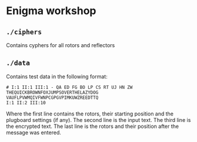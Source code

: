 # Enigma workshop

## `./ciphers`

Contains cyphers for all rotors and reflectors

## `./data`

Contains test data in the following format:

```
# I:1 II:1 III:1 - QA ED FG BO LP CS RT UJ HN ZW
THEQUICKBROWNFOXJUMPSOVERTHELAZYDOG
VAUFLPVWMQIVFWNPCGPGVPIMKUWZREEDTTQ
I:1 II:2 III:10
```

Where the first line contains the rotors, their starting position and the plugboard settings (if any). The second line is the input text. The third line is the encrypted text. The last line is the rotors and their position after the message was entered.
